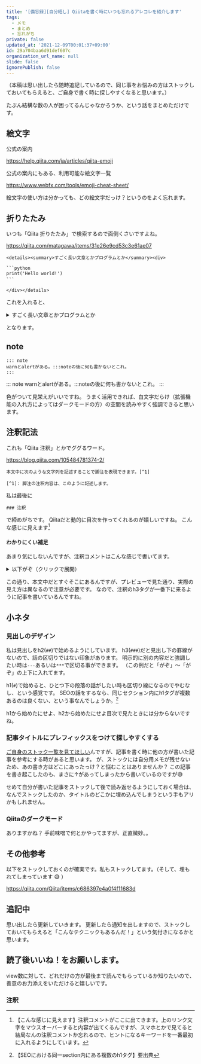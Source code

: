 ```yaml
---
title: '[備忘録][自分晒し] Qiitaを書く時にいつも忘れるアレコレを紹介します'
tags:
  - メモ
  - まとめ
  - 忘れがち
private: false
updated_at: '2021-12-09T00:01:37+09:00'
id: 29a704baa6d91def607c
organization_url_name: null
slide: false
ignorePublish: false
---
```

（本稿は思い出したら随時追記しているので、同じ事をお悩みの方はストックしておいてもらえると、ご自身で書く時に探しやすくなると思います。）

たぶん結構な数の人が困ってるんじゃなかろうか、という話をまとめただけです。

## 絵文字
公式の案内

https://help.qiita.com/ja/articles/qiita-emoji

公式の案内にもある、利用可能な絵文字一覧

https://www.webfx.com/tools/emoji-cheat-sheet/

絵文字の使い方は分かっても、どの絵文字だっけ？というのをよく忘れます。

## 折りたたみ
いつも「Qiita 折りたたみ」で検索するので面倒くさいですよね。

https://qiita.com/matagawa/items/31e26e9cd53c3e61ae07

```
<details><summary>すごく長い文章とかプログラムとか</summary><div>

```python
print('Hello world!')
```　

</div></details>
```

これを入れると、

<details><summary>すごく長い文章とかプログラムとか</summary><div>

```python
print('Hello world!')
```

</div></details>

となります。

## note
```
::: note
warnとalertがある。:::noteの後に何も書かないとこれ。
:::
```

::: note
warnとalertがある。:::noteの後に何も書かないとこれ。
:::

色がついて見栄えがいいですね。
うまく活用できれば、白文字だらけ（拡張機能の入れ方によってはダークモードの方）の空間を読みやすく強調できると思います。

## 注釈記法
これも「Qiita 注釈」とかでググるワード。

https://blog.qiita.com/105484781374-2/

```
本文中に次のような文字列を記述することで脚注を表現できます。[^1]

[^1]: 脚注の注釈内容は、このように記述します。
```

私は最後に

```
### 注釈
```

で締めがちです。
Qiitaだと動的に目次を作ってくれるのが嬉しいですね。
こんな感じに見えます[^1]
[^1]: 【こんな感じに見えます】注釈コメントがここに出てきます。上のリンク文字をマウスオーバーすると内容が出てくるんですが、スマホとかで見てると結局なんの注釈コメントか忘れるので、ヒントになるキーワードを一番最初に入れるようにしています。

#### わかりにくい補足
あまり気にしないんですが、注釈コメントはこんな感じで書いてます。

<details><summary>以下がぞ（クリックで展開）</summary><div>

---

![image.png](https://qiita-image-store.s3.ap-northeast-1.amazonaws.com/0/122800/758328c5-884d-98ff-d24c-cbb8fa5de8ec.png)

---

以上がぞ

</div></details>

この通り、本文中だとすぐそこにあるんですが、プレビューで見た通り、実際の見え方は異なるので注意が必要です。
なので、注釈のh3タグが一番下に来るように記事を書いているんですね。

## 小ネタ
### 見出しのデザイン
私は見出しをh2(`##`)で始めるようにしています。
h3(`###`)だと見出し下の罫線がないので、話の区切りではない印象があります。
明示的に別の内容だと強調したい時は`---`あるいは`***`で区切る事ができます。
（この例だと「がぞ」～「がぞ」の上下に入れてます。

h1(`#`)で始めると、ひとつ下の段落の話がしたい時も区切り線になるのでやむなし、という感覚です。
SEOの話をするなら、同じセクション内にh1タグが複数あるのは良くない、という事なんでしょうか。[^2]
[^2]: 【SEOにおける同一section内にある複数のh1タグ】要出典

h1から始めたにせよ、h2から始めたにせよ目次で見たときには分からないですね。

### 記事タイトルにプレフィックスをつけて探しやすくする

[ご自身のストック一覧を見てほしい](https://qiita.com/stock)んですが、記事を書く時に他の方が書いた記事を参考にする時があると思います。
が、ストックには自分用メモが残せないため、あの書き方はどこにあったっけ？と悩むことはありませんか？
この記事を書き起こしたのも、まさに↑があってしまったから書いているのですが:sweat_smile:

せめて自分が書いた記事をストックして後で読み返せるようにしておく場合は、なんでストックしたのか、タイトルのどこかに埋め込んでしまうという手もアリかもしれません。

### Qiitaのダークモード
ありますかね？
手前味噌で何とかやってますが、正直微妙。。

## その他参考
以下をストックしておくのが確実です。私もストックしてます。（そして、埋もれてしまっています :sweat_smile: ）

https://qiita.com/Qiita/items/c686397e4a0f4f11683d

## 追記中
思い出したら更新していきます。
更新したら通知を出しますので、ストックしておいてもらえると「こんなテクニックもあるんだ！」という気付きになるかと思います。

## 読了後いいね！をお願いします。
view数に対して、どれだけの方が最後まで読んでもらっているか知りたいので、善意のお力添えをいただけると嬉しいです。

### 注釈
